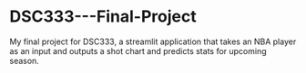 # DSC333---Final-Project
My final project for DSC333, a streamlit application that takes an NBA player as an input and outputs a shot chart and predicts stats for upcoming season.
